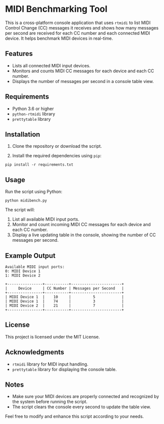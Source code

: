 # MIDI Benchmarking Tool

This is a cross-platform console application that uses `rtmidi` to list MIDI Control Change (CC) messages it receives and shows how many messages per second are received for each CC number and each connected MIDI device. It helps benchmark MIDI devices in real-time.

## Features

- Lists all connected MIDI input devices.
- Monitors and counts MIDI CC messages for each device and each CC number.
- Displays the number of messages per second in a console table view.

## Requirements

- Python 3.6 or higher
- `python-rtmidi` library
- `prettytable` library

## Installation

1. Clone the repository or download the script.

2. Install the required dependencies using `pip`:

```
pip install -r requirements.txt
```

## Usage

Run the script using Python:

```
python midibench.py
```

The script will:

1. List all available MIDI input ports.
2. Monitor and count incoming MIDI CC messages for each device and each CC number.
3. Display a live updating table in the console, showing the number of CC messages per second.

## Example Output

```
Available MIDI input ports:
0: MIDI Device 1
1: MIDI Device 2

+----------------+-----------+-----------------------+
|     Device     | CC Number | Messages per Second   |
+----------------+-----------+-----------------------+
| MIDI Device 1  |    10     |          5            |
| MIDI Device 1  |    74     |          3            |
| MIDI Device 2  |    21     |          7            |
+----------------+-----------+-----------------------+
```

## License

This project is licensed under the MIT License.

## Acknowledgments

- `rtmidi` library for MIDI input handling.
- `prettytable` library for displaying the console table.

## Notes

- Make sure your MIDI devices are properly connected and recognized by the system before running the script.
- The script clears the console every second to update the table view.

Feel free to modify and enhance this script according to your needs.